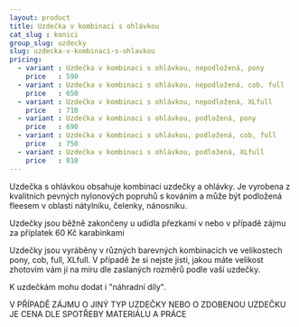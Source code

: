 ```yaml
---
layout: product
title: Uzdečka v kombinaci s ohlávkou
cat_slug : konici
group_slug: uzdecky
slug: uzdecka-v-kombinaci-s-ohlavkou
pricing:
  - variant : Uzdečka v kombinaci s ohlávkou, nepodložená, pony
    price   : 590
  - variant : Uzdečka v kombinaci s ohlávkou, nepodložená, cob, full
    price   : 650
  - variant : Uzdečka v kombinaci s ohlávkou, nepodložená, XLfull
    price   : 710
  - variant : Uzdečka v kombinaci s ohlávkou, podložená, pony
    price   : 690
  - variant : Uzdečka v kombinaci s ohlávkou, podložená, cob, full
    price   : 750
  - variant : Uzdečka v kombinaci s ohlávkou, podložená, XLfull
    price   : 810
---
```


Uzdečka s ohlávkou obsahuje kombinaci uzdečky a ohlávky.
Je vyrobena z kvalitních pevných nylonových popruhů s kováním a 
může být podložená fleesem v oblasti nátylníku, čelenky, nánosníku.

Uzdečky jsou běžně zakončeny u udidla přezkami v nebo v případě zájmu za příplatek 60&nbsp;Kč karabinkami

Uzdečky jsou vyráběny v různých barevných kombinacích ve velikostech pony, cob, full, XLfull.
V případě že si nejste jisti, jakou máte velikost zhotovím vám jí na míru dle zaslaných rozměrů podle vaší uzdečky.

K uzdečkám mohu dodat i "náhradní díly".



V PŘÍPADĚ ZÁJMU O JINÝ TYP UZDEČKY NEBO O ZDOBENOU UZDEČKU JE CENA DLE SPOTŘEBY MATERIÁLU A PRÁCE

